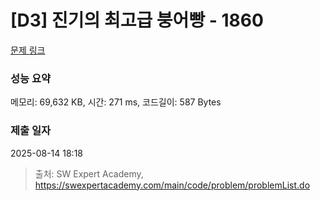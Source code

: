 # [D3] 진기의 최고급 붕어빵 - 1860 

[문제 링크](https://swexpertacademy.com/main/code/problem/problemDetail.do?contestProbId=AV5LsaaqDzYDFAXc) 

### 성능 요약

메모리: 69,632 KB, 시간: 271 ms, 코드길이: 587 Bytes

### 제출 일자

2025-08-14 18:18



> 출처: SW Expert Academy, https://swexpertacademy.com/main/code/problem/problemList.do